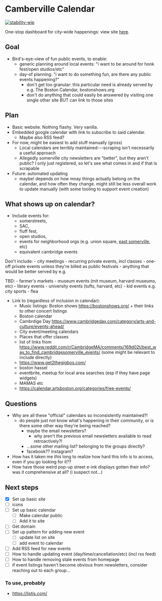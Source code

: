 # Camberville Calendar

[![stability-wip](https://img.shields.io/badge/stability-wip-lightgrey.svg)](https://github.com/mkenney/software-guides/blob/master/STABILITY-BADGES.md#work-in-progress)

One-stop dashboard for city-wide happenings: view site [here](hannahilea.github.io/camberville-calendar/).

## Goal
- Bird's-eye-view of fun public events, to enable:
    - generic planning around local events: "i want to be around for honk fest/open studios/etc"
    - day-of planning: "i want to do something fun, are there any public events happening?"
        - don't get too granular: this particular need is already served by e.g. The Boston Calendar, bostonshows.org
        - don't do anything that could easily be answered by visiting one single other site BUT can link to those sites

## Plan
- Basic website. Nothing flashy. Very vanilla.
- Embedded google calendar with link to subscribe to said calendar. 
    - Maybe also RSS feed?
- For now, might be easiest to add stuff manually (gross)
    - Local calendars are terribly maintained---scraping isn't necessarily a useful approach 
    - Allegedly somerville city newsletters are "better", but they aren't public? I only just registered, so let's see what comes in and if that is scrapable 
- Future: automated updating
    - maybe! depends on how mnay things actually belong on the calendar, and how often they change. might still be less overall work to update manually (with some tooling to support event creation)

## What shows up on calendar?
- Include events for: 
    - somerstreets, 
    - SAC,
    - fluff fest, 
    - open studios, 
    - events for neighborhood orgs (e.g. union square, [east somerville](https://www.eastsomervillemainstreets.org), etc)
    - equivalent cambridge events

Don't include: 
    - city meetings 
    - recurring private events, incl classes 
    - one-off private events unless they're billed as public festivals 
    - anything that would be better served by e.g. 

TBD: 
    - farmer's markets 
    - museum events (mit museum, harvard museums, etc)
    - library events
    - university events (tufts, harvard, etc)
    - kid events e.g. city sports
    - flea 

- Link to (regardless of inclusion in calendar):
    - Music listings: Boston shows https://bostonshows.org/  + their links to other concert listings
    - Boston calendar
    - Cambrdige Day https://www.cambridgeday.com/category/arts-and-culture/events-ahead/ 
    - City event/meeting calendars
    - Places that offer classes 
    - list of links from https://www.reddit.com/r/CambridgeMA/comments/169d02t/best_way_to_find_cambridgesomerville_events/ (some might be relevant to include directly)
    - https://www.get2thegigbos.com/ 
    - boston hassel
    - eventbrite, meetup for local area searches (esp if they have page widgets)
    - MAMAS etc
    - https://calendar.artsboston.org/categories/free-events/ 

## Questions
- Why are all these "official" calendars so inconsistently maintained?!
    - do people just not know what's happening in their community, or is there some other way they're being reached?
        - maybe the email newsletters?
            - why aren't the previous email newsletters available to read retroactively?! 
        - ...some other mailing list? belonging to the groups directly?
        - facebook?? instagram? 
- How has it taken me *this* long to realize how hard this info is to access, even if you go looking for it??
- How have those weird pop-up street e-ink displays gotten their info? was it comprehensive at all? (i suspect not...)

## Next steps
- [x] Set up basic site 
- [ ] icons
- [ ] Set up basic calendar
    - [ ] Make calendar public 
    - [ ] Add it to site
- [ ] Get domain
- [ ] Set up pattern for adding new event
    - [ ] update list on site
    - [ ] add event to calendar
- [ ] Add RSS feed for new events
- [ ] How to handle updating event (day/time/cancellation/etc) (incl rss feed)
- [ ] How to handle removing stale events from homepage
- [ ] if event listings haven't become obvious from newsletters, consider reaching out to each group...

### To use, probably 
- https://listjs.com/
